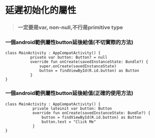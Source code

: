 # 延遲初始化的屬性

>### 一定要是var, non-null,不行是primitive type

### 一個android範例屬性button延後給值(不切實際的方法)

	class MainActivity : AppCompatActivity() {
	           private var button: Button? = null
	           override fun onCreate(savedInstanceState: Bundle?) {
	               super.onCreate(savedInstanceState)
	               button = findViewById(R.id.button) as Button
	           }
	}
	

### 一個android範例屬性button延後給值(正確的使用方法)
	class MainActivity : AppCompatActivity() {
	            private lateinit var button: Button
	            override fun onCreate(savedInstanceState: Bundle?) {
	                button = findViewById(R.id.button) as Button
	                button.text = "Click Me"
	            } 
	}




